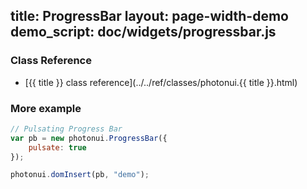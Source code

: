 title: ProgressBar
layout: page-width-demo
demo_script: doc/widgets/progressbar.js
---

### Class Reference

* [{{ title }} class reference](../../ref/classes/photonui.{{ title }}.html)


### More example

```javascript
// Pulsating Progress Bar
var pb = new photonui.ProgressBar({
    pulsate: true
});

photonui.domInsert(pb, "demo");
```


